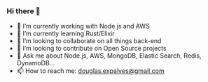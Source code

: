 ### Hi there 👋

<!--
**dougtq/dougtq** is a ✨ _special_ ✨ repository because its `README.md` (this file) appears on your GitHub profile.
-->
- 🔭 I’m currently working with Node.js and AWS
- 🌱 I’m currently learning Rust/Elixir
- 👯 I’m looking to collaborate on all things back-end
- 🤔 I’m looking to contribute on Open Source projects
- 💬 Ask me about Node.js, AWS, MongoDB, Elastic Search, Redis, DynamoDB...
- 📫 How to reach me: douglas.expalves@gmail.com
